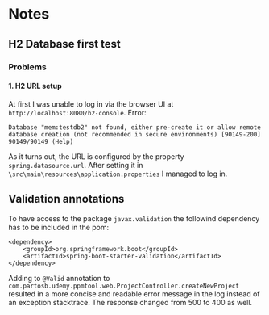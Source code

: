 # Notes

## H2 Database first test

### Problems
#### 1. H2 URL setup
At first I was unable to log in via the 
 browser UI at `http://localhost:8080/h2-console`. 
 Error:
 ```
Database "mem:testdb2" not found, either pre-create it or allow remote database creation (not recommended in secure environments) [90149-200] 90149/90149 (Help)
``` 
As it turns out, the URL is configured by the property `spring.datasource.url`.
After setting it in `\src\main\resources\application.properties` I managed to log in.


## Validation annotations
To have access to the package `javax.validation` the followind dependency has to be
included in the pom:
```
<dependency>
    <groupId>org.springframework.boot</groupId>
    <artifactId>spring-boot-starter-validation</artifactId>
</dependency>
```
Adding to `@Valid` annotation to `com.partosb.udemy.ppmtool.web.ProjectController.createNewProject`
resulted in a more concise and readable error message in the log instead of an exception stacktrace.
The response changed from 500 to 400 as well.

